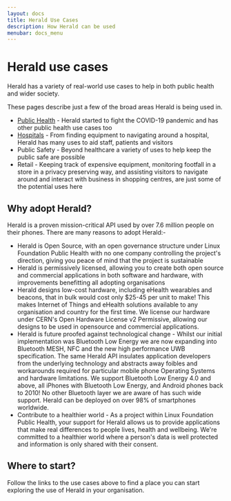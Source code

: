 ```yaml
---
layout: docs
title: Herald Use Cases
description: How Herald can be used
menubar: docs_menu
---
```


# Herald use cases

Herald has a variety of real-world use cases to help in both public health and wider society.

These pages describe just a few of the broad areas Herald is being used in.
- [Public Health](/uses/publichealth) - Herald started to fight the COVID-19 pandemic and has other public health use cases too
- [Hospitals](/uses/hospitals) - From finding equipment to navigating around a hospital, Herald has many uses to aid staff, patients and visitors
- Public Safety - Beyond healthcare a variety of uses to help keep the public safe are possible
- Retail - Keeping track of expensive equipment, monitoring footfall in a store in a privacy preserving way, and assisting visitors to navigate around and interact with business in shopping centres, are just some of the potential uses here

## Why adopt Herald?

Herald is a proven mission-critical API used by over 7.6 million people on their phones. There are many reasons to adopt Herald:-

- Herald is Open Source, with an open governance structure under Linux Foundation Public Health with no one company controlling the project's direction, giving you peace of mind that the project is sustainable
- Herald is permissively licensed, allowing you to create both open source and commercial applications in both software and hardware, with improvements benefitting all adopting organisations
- Herald designs low-cost hardware, including eHealth wearables and beacons, that in bulk would cost only $25-45 per unit to make! This makes Internet of Things and eHealth solutions available to any organisation and country for the first time. We license our hardware under CERN's Open Hardware License v2 Permissive, allowing our designs to be used in opensource and commercial applications.
- Herald is future proofed against technological change - Whilst our initial implementation was Bluetooth Low Energy we are now expanding into Bluetooth MESH, NFC and the new high performance UWB specification. The same Herald API insulates application developers from the underlying technology and abstracts away foibles and workarounds required for particular mobile phone Operating Systems and hardware limitations. We support Bluetooth Low Energy 4.0 and above, all iPhones with Bluetooth Low Energy, and Android phones back to 2010! No other Bluetooth layer we are aware of has such wide support. Herald can be deployed on over 98% of smartphones worldwide.
- Contribute to a healthier world - As a project within Linux Foundation Public Health, your support for Herald allows us to provide applications that make real differences to people lives, health and wellbeing. We're committed to a healthier world where a person's data is well protected and information is only shared with their consent.

## Where to start?

Follow the links to the use cases above to find a place you can start exploring the use of Herald in your organisation.